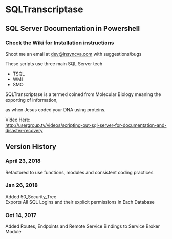 # SQLTranscriptase 
<h2>SQL Server Documentation in Powershell</h2>

<h3>Check the Wiki for Installation instructions</h3

Shoot me an email at dev@insyncva.com with suggestions/bugs

These scripts use three main SQL Server tech
* TSQL
* WMI
* SMO

SQLTranscriptase is a termed coined from Molecular Biology meaning the exporting of information,

as when Jesus coded your DNA using proteins. 

Video Here:<br>
http://usergroup.tv/videos/scripting-out-sql-server-for-documentation-and-disaster-recovery

<h2>Version History</h2>

<h3>April 23, 2018</h3>
Refactored to use functions, modules and consistent coding practices

<h3>Jan 26, 2018</h3>
Added 50_Security_Tree<br>
Exports All SQL Logins and their explicit permissions in Each Database

<h3>Oct 14, 2017</h3>
Added Routes, Endpoints and Remote Service Bindings to Service Broker Module
